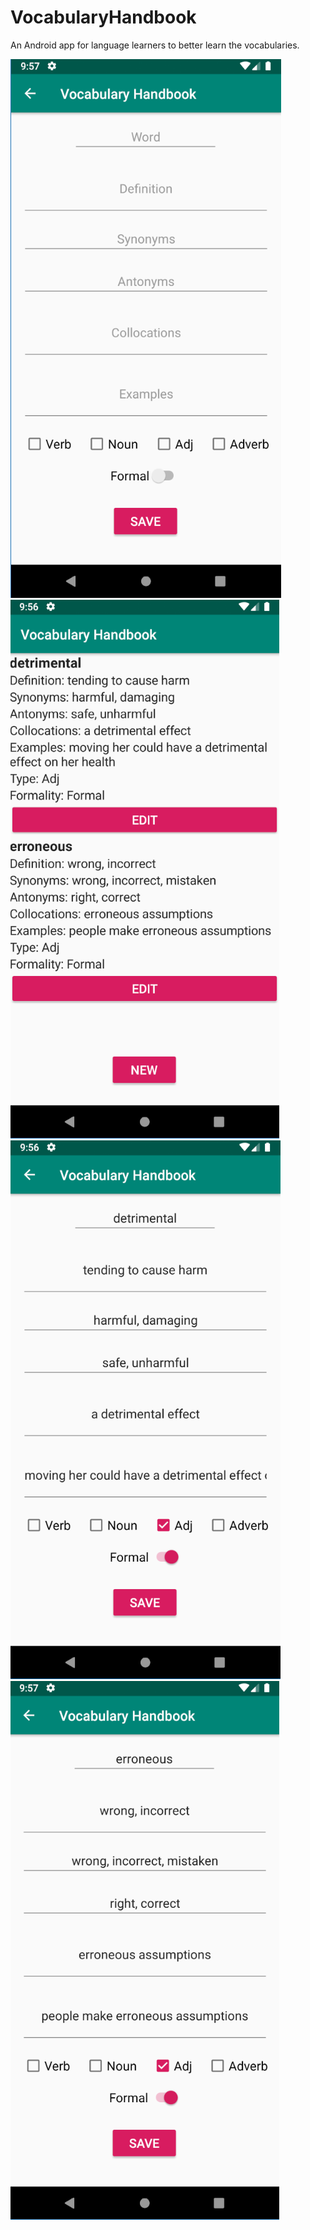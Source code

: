 # VocabularyHandbook
 An Android app for language learners to better learn the vocabularies.
 
![screeenshot1](app/src/main/res/screenshots/1.png)
![screeenshot2](app/src/main/res/screenshots/2.png)
![screeenshot3](app/src/main/res/screenshots/3.png)
![screeenshot4](app/src/main/res/screenshots/4.png)
